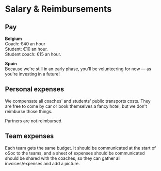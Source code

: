 # Salary & Reimbursements

## Pay

**Belgium**  
Coach: €40 an hour  
Student: €10 an hour.  
Student coach: €15 an hour.

**Spain**  
Because we're still in an early phase, you'll be volunteering for now — as you're investing in a future!

## Personal expenses

We compensate all coaches' and students' public transports costs. They are free to come by car or book themselves a fancy hotel, but we don't reimburse those things.

Partners are not reimbursed.

## Team expenses

Each team gets the same budget. It should be communicated at the start of oSoc to the teams, and a sheet of expenses should be communicated should be shared with the coaches, so they can gather all invoices/expenses and add a picture.


